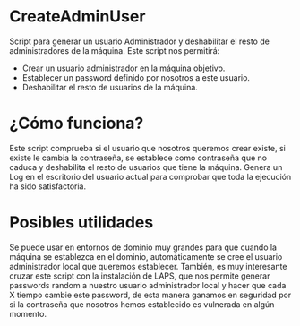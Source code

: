 # CreateAdminUser
Script para generar un usuario Administrador y deshabilitar el resto de administradores de la máquina.
Este script nos permitirá:
- Crear un usuario administrador en la máquina objetivo.
- Establecer un password definido por nosotros a este usuario.
- Deshabilitar el resto de usuarios de la máquina.

# ¿Cómo funciona?
Este script comprueba si el usuario que nosotros queremos crear existe, si existe le cambia la contraseña, se establece como contraseña que no caduca 
y deshabilita el resto de usuarios que tiene la máquina.
Genera un Log en el escritorio del usuario actual para comprobar que toda la ejecución ha sido satisfactoria.

# Posibles utilidades
Se puede usar en entornos de dominio muy grandes para que cuando la máquina se establezca en el dominio, automáticamente se cree el usuario administrador local
que queremos establecer.
También, es muy interesante cruzar este script con la instalación de LAPS, que nos permite generar passwords random a nuestro usuario administrador local y hacer
que cada X tiempo cambie este password, de esta manera ganamos en seguridad por si la contraseña que nosotros hemos establecido es vulnerada en algún momento.
